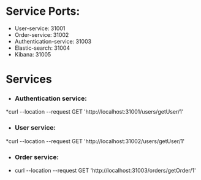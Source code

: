 # Service Ports:

- User-service: 31001
- Order-service: 31002
- Authentication-service: 31003
- Elastic-search: 31004
- Kibana: 31005


# Services

- ### Authentication service:

*curl --location --request GET 'http://localhost:31001/users/getUser/1'

- ### User service:

*curl --location --request GET 'http://localhost:31002/users/getUser/1'

- ### Order service:

* curl --location --request GET 'http://localhost:31003/orders/getOrder/1'
